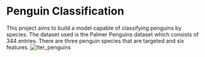 # Penguin Classification
This project aims to build a model capable of classifying penguins by species. The dataset used is the Palmer Penguins dataset which consists of 344 entries. There are three penguin species that are targeted and six features.
![lter_penguins](https://github.com/user-attachments/assets/c932f950-4e04-4245-ace1-84bebeb42f8f)
